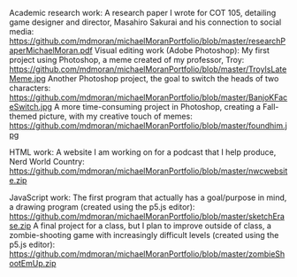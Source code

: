 Academic research work:
  A research paper I wrote for COT 105, detailing game designer and director, Masahiro
  Sakurai and his connection to social media: 
  https://github.com/mdmoran/michaelMoranPortfolio/blob/master/researchPaperMichaelMoran.pdf
Visual editing work (Adobe Photoshop):
  My first project using Photoshop, a meme created of my professor, Troy:  
    https://github.com/mdmoran/michaelMoranPortfolio/blob/master/TroyIsLateMeme.jpg
  Another Photoshop project, the goal to switch the heads of two characters:
    https://github.com/mdmoran/michaelMoranPortfolio/blob/master/BanjoKFaceSwitch.jpg
  A more time-consuming project in Photoshop, creating a Fall-themed picture, with my
  creative touch of memes:
    https://github.com/mdmoran/michaelMoranPortfolio/blob/master/foundhim.jpg

HTML work:
  A website I am working on for a podcast that I help produce, Nerd World Country: 
    https://github.com/mdmoran/michaelMoranPortfolio/blob/master/nwcwebsite.zip
      
JavaScript work:
  The first program that actually has a goal/purpose in mind, a drawing program (created using the p5.js editor):
    https://github.com/mdmoran/michaelMoranPortfolio/blob/master/sketchErase.zip
  A final project for a class, but I plan to improve outside of class, a zombie-shooting game with increasingly difficult levels (created   using the p5.js editor):
    https://github.com/mdmoran/michaelMoranPortfolio/blob/master/zombieShootEmUp.zip
